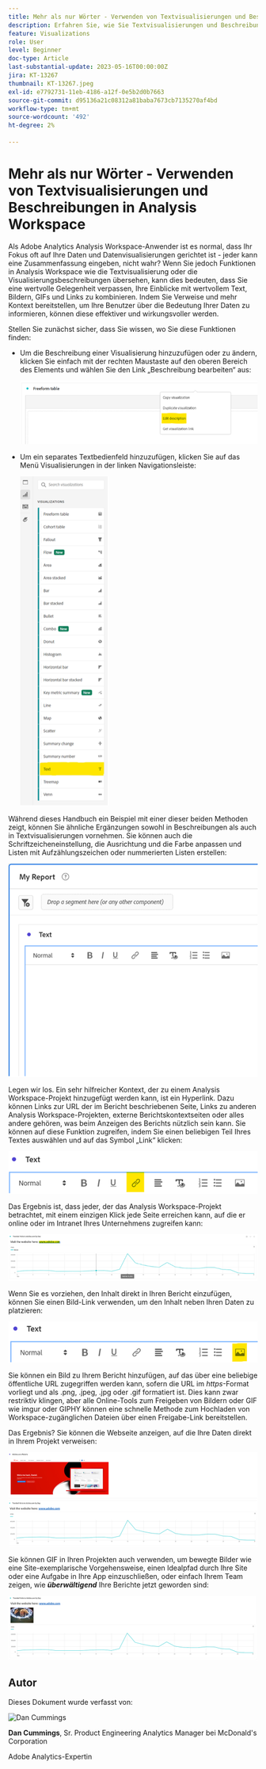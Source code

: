 ```yaml
---
title: Mehr als nur Wörter - Verwenden von Textvisualisierungen und Beschreibungen in Analysis Workspace
description: Erfahren Sie, wie Sie Textvisualisierungen und Beschreibungen in Projekten verwenden können, um eine optimierte Analysis Workspace für Ihre Endbenutzer zu erstellen.
feature: Visualizations
role: User
level: Beginner
doc-type: Article
last-substantial-update: 2023-05-16T00:00:00Z
jira: KT-13267
thumbnail: KT-13267.jpeg
exl-id: e7792731-11eb-4186-a12f-0e5b2d0b7663
source-git-commit: d95136a21c08312a81baba7673cb7135270af4bd
workflow-type: tm+mt
source-wordcount: '492'
ht-degree: 2%

---
```


# Mehr als nur Wörter - Verwenden von Textvisualisierungen und Beschreibungen in Analysis Workspace

Als Adobe Analytics Analysis Workspace-Anwender ist es normal, dass Ihr Fokus oft auf Ihre Daten und Datenvisualisierungen gerichtet ist - jeder kann eine Zusammenfassung eingeben, nicht wahr? Wenn Sie jedoch Funktionen in Analysis Workspace wie die Textvisualisierung oder die Visualisierungsbeschreibungen übersehen, kann dies bedeuten, dass Sie eine wertvolle Gelegenheit verpassen, Ihre Einblicke mit wertvollem Text, Bildern, GIFs und Links zu kombinieren. Indem Sie Verweise und mehr Kontext bereitstellen, um Ihre Benutzer über die Bedeutung Ihrer Daten zu informieren, können diese effektiver und wirkungsvoller werden.

Stellen Sie zunächst sicher, dass Sie wissen, wo Sie diese Funktionen finden:

- Um die Beschreibung einer Visualisierung hinzuzufügen oder zu ändern, klicken Sie einfach mit der rechten Maustaste auf den oberen Bereich des Elements und wählen Sie den Link „Beschreibung bearbeiten“ aus:

  ![Text 01](assets/t01.png)


- Um ein separates Textbedienfeld hinzuzufügen, klicken Sie auf das Menü Visualisierungen in der linken Navigationsleiste:

  ![Text 02](assets/t02.png)

Während dieses Handbuch ein Beispiel mit einer dieser beiden Methoden zeigt, können Sie ähnliche Ergänzungen sowohl in Beschreibungen als auch in Textvisualisierungen vornehmen. Sie können auch die Schriftzeicheneinstellung, die Ausrichtung und die Farbe anpassen und Listen mit Aufzählungszeichen oder nummerierten Listen erstellen:

![Text 03](assets/t03.png)

Legen wir los. Ein sehr hilfreicher Kontext, der zu einem Analysis Workspace-Projekt hinzugefügt werden kann, ist ein Hyperlink. Dazu können Links zur URL der im Bericht beschriebenen Seite, Links zu anderen Analysis Workspace-Projekten, externe Berichtskontextseiten oder alles andere gehören, was beim Anzeigen des Berichts nützlich sein kann. Sie können auf diese Funktion zugreifen, indem Sie einen beliebigen Teil Ihres Textes auswählen und auf das Symbol „Link“ klicken:

![Text 04](assets/t04.png)

Das Ergebnis ist, dass jeder, der das Analysis Workspace-Projekt betrachtet, mit einem einzigen Klick jede Seite erreichen kann, auf die er online oder im Intranet Ihres Unternehmens zugreifen kann:

![Text 05](assets/t05.png)

Wenn Sie es vorziehen, den Inhalt direkt in Ihren Bericht einzufügen, können Sie einen Bild-Link verwenden, um den Inhalt neben Ihren Daten zu platzieren:

![Text 06](assets/t06.png)

Sie können ein Bild zu Ihrem Bericht hinzufügen, auf das über eine beliebige öffentliche URL zugegriffen werden kann, sofern die URL im *https*-Format vorliegt und als .png, .jpeg, .jpg oder .gif formatiert ist. Dies kann zwar restriktiv klingen, aber alle Online-Tools zum Freigeben von Bildern oder GIF wie imgur oder GIPHY können eine schnelle Methode zum Hochladen von Workspace-zugänglichen Dateien über einen Freigabe-Link bereitstellen.

Das Ergebnis? Sie können die Webseite anzeigen, auf die Ihre Daten direkt in Ihrem Projekt verweisen:

![Text 07](assets/t07.png)

Sie können GIF in Ihren Projekten auch verwenden, um bewegte Bilder wie eine Site-exemplarische Vorgehensweise, einen Idealpfad durch Ihre Site oder eine Aufgabe in Ihre App einzuschließen, oder einfach Ihrem Team zeigen, wie ***überwältigend*** Ihre Berichte jetzt geworden sind:

![Text 08](assets/t08.png)

## Autor

Dieses Dokument wurde verfasst von:

![Dan Cummings](assets/text09.png)

**Dan Cummings**, Sr. Product Engineering Analytics Manager bei McDonald&#39;s Corporation

Adobe Analytics-Expertin
